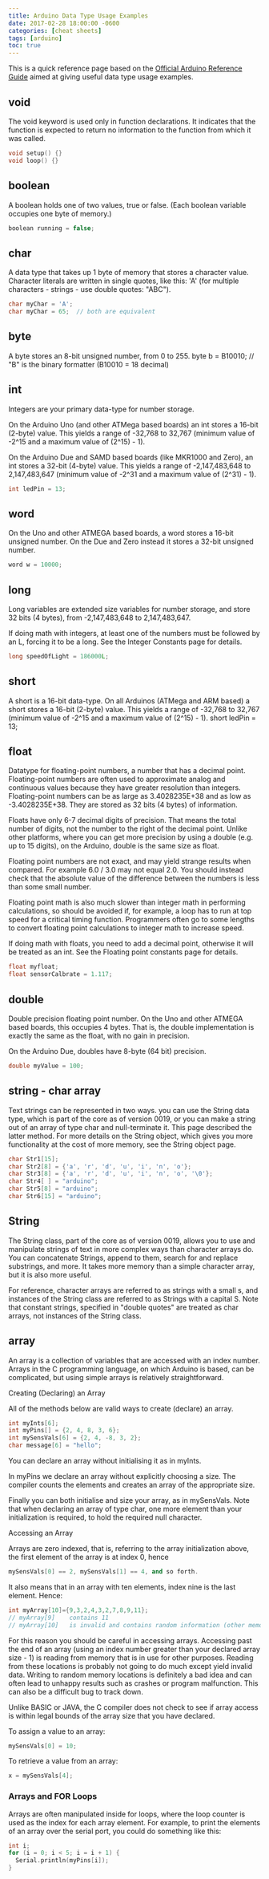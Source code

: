 ```yaml
---
title: Arduino Data Type Usage Examples
date: 2017-02-28 18:00:00 -0600
categories: [cheat sheets]
tags: [arduino]
toc: true
---
```

This is a quick reference page based on the [Official Arduino Reference Guide](https://www.arduino.cc/) aimed at giving useful data type usage examples.

## void
The void keyword is used only in function declarations. It indicates that the function is expected to return no information to the function from which it was called.

```cpp
void setup() {}
void loop() {}
```

## boolean
A boolean holds one of two values, true or false. (Each boolean variable occupies one byte of memory.)

```cpp
boolean running = false;
```

## char
A data type that takes up 1 byte of memory that stores a character value. Character literals are written in single quotes, like this: 'A' (for multiple characters - strings - use double quotes: "ABC").

```cpp
char myChar = 'A';
char myChar = 65;  // both are equivalent
```

## byte
A byte stores an 8-bit unsigned number, from 0 to 255.
byte b = B10010;  // "B" is the binary formatter (B10010 = 18 decimal)


## int
Integers are your primary data-type for number storage.

On the Arduino Uno (and other ATMega based boards) an int stores a 16-bit (2-byte) value. This yields a range of -32,768 to 32,767 (minimum value of -2^15 and a maximum value of (2^15) - 1). 

On the Arduino Due and SAMD based boards (like MKR1000 and Zero), an int stores a 32-bit (4-byte) value. This yields a range of -2,147,483,648 to 2,147,483,647 (minimum value of -2^31 and a maximum value of (2^31) - 1).

```cpp
int ledPin = 13;
```

## word
On the Uno and other ATMEGA based boards, a word stores a 16-bit unsigned number. On the Due and Zero instead it stores a 32-bit unsigned number.

```cpp
word w = 10000; 
```

## long
Long variables are extended size variables for number storage, and store 32 bits (4 bytes), from -2,147,483,648 to 2,147,483,647.

If doing math with integers, at least one of the numbers must be followed by an L, forcing it to be a long. See the Integer Constants page for details.

```cpp
long speedOfLight = 186000L;
```

## short
A short is a 16-bit data-type.
On all Arduinos (ATMega and ARM based) a short stores a 16-bit (2-byte) value. This yields a range of -32,768 to 32,767 (minimum value of -2^15 and a maximum value of (2^15) - 1).
short ledPin = 13;

## float
Datatype for floating-point numbers, a number that has a decimal point. Floating-point numbers are often used to approximate analog and continuous values because they have greater resolution than integers. Floating-point numbers can be as large as 3.4028235E+38 and as low as -3.4028235E+38. They are stored as 32 bits (4 bytes) of information.

Floats have only 6-7 decimal digits of precision. That means the total number of digits, not the number to the right of the decimal point. Unlike other platforms, where you can get more precision by using a double (e.g. up to 15 digits), on the Arduino, double is the same size as float.

Floating point numbers are not exact, and may yield strange results when compared. For example 6.0 / 3.0 may not equal 2.0. You should instead check that the absolute value of the difference between the numbers is less than some small number.

Floating point math is also much slower than integer math in performing calculations, so should be avoided if, for example, a loop has to run at top speed for a critical timing function. Programmers often go to some lengths to convert floating point calculations to integer math to increase speed.

If doing math with floats, you need to add a decimal point, otherwise it will be treated as an int. See the Floating point constants page for details.

```cpp
float myfloat;
float sensorCalbrate = 1.117;
```

## double
Double precision floating point number. On the Uno and other ATMEGA based boards, this occupies 4 bytes. That is, the double implementation is exactly the same as the float, with no gain in precision.

On the Arduino Due, doubles have 8-byte (64 bit) precision.

```cpp
double myValue = 100;
```

## string - char array
Text strings can be represented in two ways. you can use the String data type, which is part of the core as of version 0019, or you can make a string out of an array of type char and null-terminate it. This page described the latter method. For more details on the String object, which gives you more functionality at the cost of more memory, see the String object page.

```cpp
char Str1[15];
char Str2[8] = {'a', 'r', 'd', 'u', 'i', 'n', 'o'};
char Str3[8] = {'a', 'r', 'd', 'u', 'i', 'n', 'o', '\0'};
char Str4[ ] = "arduino";
char Str5[8] = "arduino";
char Str6[15] = "arduino";
```

## String
The String class, part of the core as of version 0019, allows you to use and manipulate strings of text in more complex ways than character arrays do. You can concatenate Strings, append to them, search for and replace substrings, and more. It takes more memory than a simple character array, but it is also more useful. 

For reference, character arrays are referred to as strings with a small s, and instances of the String class are referred to as Strings with a capital S. Note that constant strings, specified in "double quotes" are treated as char arrays, not instances of the String class.

## array
An array is a collection of variables that are accessed with an index number. Arrays in the C programming language, on which Arduino is based, can be complicated, but using simple arrays is relatively straightforward.

Creating (Declaring) an Array

All of the methods below are valid ways to create (declare) an array.

```cpp
int myInts[6];
int myPins[] = {2, 4, 8, 3, 6};
int mySensVals[6] = {2, 4, -8, 3, 2};
char message[6] = "hello";
```

You can declare an array without initialising it as in myInts.

In myPins we declare an array without explicitly choosing a size. The compiler counts the elements and creates an array of the appropriate size.

Finally you can both initialise and size your array, as in mySensVals. Note that when declaring an array of type char, one more element than your initialization is required, to hold the required null character.

Accessing an Array

Arrays are zero indexed, that is, referring to the array initialization above, the first element of the array is at index 0, hence

```cpp
mySensVals[0] == 2, mySensVals[1] == 4, and so forth.
```

It also means that in an array with ten elements, index nine is the last element. Hence:

```cpp
int myArray[10]={9,3,2,4,3,2,7,8,9,11};
// myArray[9]    contains 11
// myArray[10]   is invalid and contains random information (other memory address)      
```

For this reason you should be careful in accessing arrays. Accessing past the end of an array (using an index number greater than your declared array size - 1) is reading from memory that is in use for other purposes. Reading from these locations is probably not going to do much except yield invalid data. Writing to random memory locations is definitely a bad idea and can often lead to unhappy results such as crashes or program malfunction. This can also be a difficult bug to track down.

Unlike BASIC or JAVA, the C compiler does not check to see if array access is within legal bounds of the array size that you have declared.

To assign a value to an array:

```cpp
mySensVals[0] = 10;
```

To retrieve a value from an array:

```cpp
x = mySensVals[4];
```

### Arrays and FOR Loops
Arrays are often manipulated inside for loops, where the loop counter is used as the index for each array element. For example, to print the elements of an array over the serial port, you could do something like this:

```cpp
int i;
for (i = 0; i < 5; i = i + 1) {
  Serial.println(myPins[i]);
}
```
